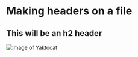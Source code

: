 # Making headers on a file
## This will be an h2 header
![image of Yaktocat](https://octodex.github.com/images/yaktocat.png)
